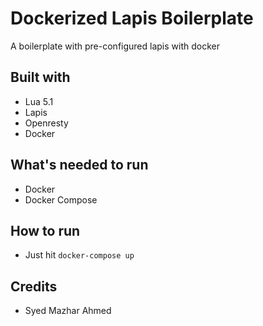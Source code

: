 # Dockerized Lapis Boilerplate

A boilerplate with pre-configured lapis with docker

## Built with

- Lua 5.1
- Lapis
- Openresty
- Docker

## What's needed to run

- Docker
- Docker Compose

## How to run

- Just hit `docker-compose up`

## Credits

- Syed Mazhar Ahmed

